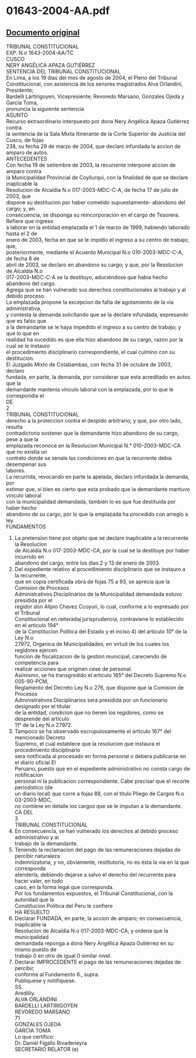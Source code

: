 
01643-2004-AA.pdf
=================
  
[Documento original](https://tc.gob.pe/jurisprudencia/2004/01643-2004-AA.pdf)  
---  
TRIBUNAL CONSTITUCIONAL  
EXP. N.o 1643-2004-AA/TC  
CUSCO  
NERY ANGÉLICA APAZA GUTIÉRREZ  
SENTENCIA DEL TRIBUNAL CONSTITUCIONAL  
En Lima, a los 19 dias del mes de agosto de 2004, el Pleno del Tribunal  
Constitucional, con asistencia de los senores magistrados Alva Orlandini, Presidente;  
Bardelli Lartirigoyen, Vicepresiente; Revoredo Marsano, Gonzales Ojeda y Garcia Toma,  
pronuncia la siguiente sentencia  
ASUNTO  
Recurso extraordinario interpuesto por dona Nery Angélica Apaza Gutiérrez contra  
la sentencia de la Sala Mixta Itinerante de la Corte Superior de Justicia del Cusco, de fojas  
238, su fecha 29 de marzo de 2004, que declaro infundada la accion de amparo de autos.  
ANTECEDENTES  
Con fecha 19 de setiembre de 2003, la recurrente interpone accion de amparo contra  
la Municipalidad Provincial de Coyllurqui, con la finalidad de que se declare inaplicable la  
Resolucion de Alcaldia N.o 017-2003-MDC-C-A, de fecha 17 de julio de 2003, que  
dispone su destitucion por haber cometido supuestamente- abandono del cargo; y, en  
consecuencia, se disponga su reincorporacion en el cargo de Tesorera. Refiere que ingreso  
a laborar en la entidad emplazada el 1 de marzo de 1999, habiendo laborado hasta el 2 de  
enero de 2003, fecha en que se le impidio el ingreso a su centro de trabajo; que,  
posteriormente, mediante el Acuerdo Municipal N.o 010-2003-MDC-C-A, de fecha 8 de  
abril de 2003, se declaro en abandono su cargo; y que, por la Resolucion de Alcaldia N.o  
017-2003-MDC-C-A se la destituyo, aduciéndose que habia hecho abandono del cargo.  
Agrega que se han vulnerado sus derechos constitucionales al trabajo y al debido proceso.  
La emplazada propone la excepcion de falta de agotamiento de la via administrativa,  
y contesta la demanda solicitando que se la declare infundada, expresando que es falso que  
a la demandante se le haya impedido el ingreso a su centro de trabajo; y que lo que en  
realidad ha sucedido es que ella hizo abandono de su cargo, razon por la cual se le instauro  
el procedimiento disciplinario correspondiente, el cual culmino con su destitucion.  
El Juzgado Mixto de Cotabambas, con fecha 31 de octubre de 2003, declaro  
fundada, en parte, la demanda, por considerar que esta acreditado en autos que la  
demandante mantenia vinculo laboral con la emplazada, por lo que le correspondia el  
DE  
2  
TRIBUNAL CONSTITUCIONAL  
derecho a la proteccion contra el despido arbitrario; y que, por otro lado, resulta  
contradictorio sostener que la demandante hizo abandono de su cargo, pese a que la  
emplazada reconoce en la Resolucion Municipal N.° 010-2003-MDC-CA que no existia un  
contrato donde se senale las condiciones en que la recurrente debia desempenar sus  
labores.  
La recurrida, revocando en parte la apelada, declaro infundada la demanda, por  
estimar que, si bien es cierto que esta probado que la demandante mantuvo vinculo laboral  
con la municipalidad demandada, también lo es que fue destituida por haber hecho  
abandono de su cargo, por lo que la emplazada ha procedido con arreglo a ley.  
FUNDAMENTOS  
1. La pretension tiene por objeto que se declare inaplicable a la recurrente la Resolucion  
de Alcaldia N.o 017-2003-MDC-CA, por la cual se la destituye por haber incurrido en  
abandono del cargo, entre los dias 2 y 13 de enero de 2003.  
2. Del expediente relativo al procedimiento disciplinario que se instauro a la recurrente,  
que en copia certificada obra de fojas 75 a 93, se aprecia que la Comision de Procesos  
Administrativos Disciplinarios de la Municipalidad demandada estuvo presidida por el  
regidor don Alipio Chavez Ccoyuri, lo cual, conforme a lo expresado por el Tribunal  
Constitucional en reiteradaj jurisprudencia, contraviene lo establecido en el articulo 194°  
de la Constitucion Politica del Estado y el inciso 4) del articulo 10° de la Ley N.o  
27972, Organica de Municipalidades, en virtud de los cuales los regidores ejercen  
funcion de fiscalizacion de la gestion municipal, careciendo de competencia para  
realizar acciones que originen cese de personal.  
Asimismo, se ha transgredido el articulo 165° del Decreto Supremo N.o 005-90-PCM,  
Reglamento del Decreto Ley N.o 276, que dispone que la Comision de Procesos  
Administrativos Disciplinarios sera presidida por un funcionario designado por el titular  
de la entidad, condicion que no tienen los regidores, como se desprende del articulo  
11° de la Ley N.o 27972.  
4. Tampoco se ha observado escrupulosamente el articulo 167° del mencionado Decreto  
Supremo, el cual establece que la resolucion que instaura el procedimiento disciplinario  
sera notificada al procesado en forma personal o debera publicarse en el diario oficial El  
Peruano, puesto que en el expediente administrativo no consta cargo de notificacion  
personal ni la publicacion correspondiente. Cabe precisar que el recorte periodistico (de  
un diario local) que corre a fojas 88, con el titulo Pliego de Cargos N.o 03-2003-MDC,  
no contiène en detalle los cargos que se le imputan a la demandante.  
CA DEL  
3  
TRIBUNAL CONSTITUCIONAL  
5. En consecuencia, se han vulnerado los derechos al debido proceso administrativo y al  
trabajo de la demandante.  
6. Teniendo la reclamacion del pago de las remuneraciones dejadas de percibir naturaleza  
indemnizatoria, y no, obviamente, restitutoria, no es ésta la via en la que corresponda  
atenderla, debiendo dejarse a salvo el derecho del recurrente para hacer valer, en todo  
caso, en la forma legal que corresponda.  
Por los fundamentos expuestos, el Tribunal Constitucional, con la autoridad que la  
Constitucion Politica del Peru le confiere  
HA RESUELTO  
1. Declarar FUNDADA, en parte, la accion de amparo; en consecuencia, inaplicable la  
Resolucion de Alcaldia N.o 017-2003-MDC-CA, y ordena que la municipalidad  
demandada reponga a dona Nery Angélica Apaza Gutiérrez en su mismo puesto de  
trabajo 0 en otro de igual 0 similar nivel.  
2. Declarar IMPROCEDENTE el pago de las remuneraciones dejadas de percibir,  
conforme al Fundamento 6., supra.  
Publiquese y notifiquese.  
SS.  
Aredilliy.  
ALVA ORLANDINI  
BARDELLI LARTIRIGOYEN  
REVOREDO MARSANO  
71  
GONZALES OJEDA  
GARCIA TOMA  
Lo que certifico:  
Dr. Daniel Figallo Rivadeneyra  
SECRETARIO RELATOR (e)